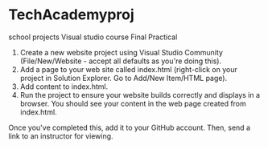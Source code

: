 # TechAcademyproj
school projects
Visual studio course
Final Practical
1) Create a new website project using Visual Studio Community (File/New/Website - accept all defaults as you're doing this).
2) Add a page to your web site called index.html (right-click on your project in Solution Explorer. Go to Add/New Item/HTML page).
3) Add content to index.html.
4) Run the project to ensure your website builds correctly and displays in a browser. You should see your content in the web page created from index.html.

Once you've completed this, add it to your GitHub account. Then, send a link to an instructor for viewing.
